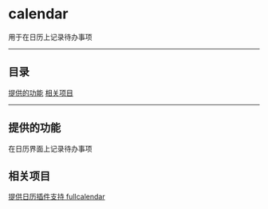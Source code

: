 # calendar
用于在日历上记录待办事项

***
## 目录
[提供的功能](#提供的功能)
[相关项目](#相关项目)

***
## 提供的功能
在日历界面上记录待办事项

## 相关项目
[提供日历插件支持 fullcalendar](https://github.com/fullcalendar/fullcalendar)



